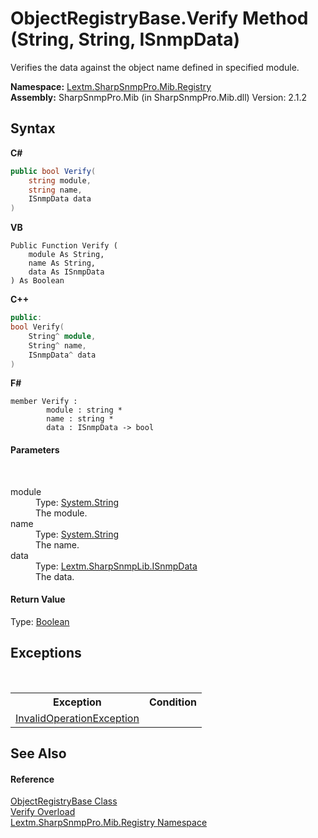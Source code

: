 # ObjectRegistryBase.Verify Method (String, String, ISnmpData)
 

Verifies the data against the object name defined in specified module.

**Namespace:**&nbsp;<a href="N_Lextm_SharpSnmpPro_Mib_Registry">Lextm.SharpSnmpPro.Mib.Registry</a><br />**Assembly:**&nbsp;SharpSnmpPro.Mib (in SharpSnmpPro.Mib.dll) Version: 2.1.2

## Syntax

**C#**<br />
``` C#
public bool Verify(
	string module,
	string name,
	ISnmpData data
)
```

**VB**<br />
``` VB
Public Function Verify ( 
	module As String,
	name As String,
	data As ISnmpData
) As Boolean
```

**C++**<br />
``` C++
public:
bool Verify(
	String^ module, 
	String^ name, 
	ISnmpData^ data
)
```

**F#**<br />
``` F#
member Verify : 
        module : string * 
        name : string * 
        data : ISnmpData -> bool 

```


#### Parameters
&nbsp;<dl><dt>module</dt><dd>Type: <a href="https://docs.microsoft.com/dotnet/api/system.string" target="_blank" rel="noopener noreferrer">System.String</a><br />The module.</dd><dt>name</dt><dd>Type: <a href="https://docs.microsoft.com/dotnet/api/system.string" target="_blank" rel="noopener noreferrer">System.String</a><br />The name.</dd><dt>data</dt><dd>Type: <a href="T_Lextm_SharpSnmpLib_ISnmpData">Lextm.SharpSnmpLib.ISnmpData</a><br />The data.</dd></dl>

#### Return Value
Type: <a href="https://docs.microsoft.com/dotnet/api/system.boolean" target="_blank" rel="noopener noreferrer">Boolean</a><br />

## Exceptions
&nbsp;<table><tr><th>Exception</th><th>Condition</th></tr><tr><td><a href="https://docs.microsoft.com/dotnet/api/system.invalidoperationexception" target="_blank" rel="noopener noreferrer">InvalidOperationException</a></td><td /></tr></table>

## See Also


#### Reference
<a href="T_Lextm_SharpSnmpPro_Mib_Registry_ObjectRegistryBase">ObjectRegistryBase Class</a><br /><a href="Overload_Lextm_SharpSnmpPro_Mib_Registry_ObjectRegistryBase_Verify">Verify Overload</a><br /><a href="N_Lextm_SharpSnmpPro_Mib_Registry">Lextm.SharpSnmpPro.Mib.Registry Namespace</a><br />